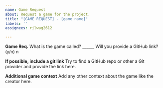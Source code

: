 ```yaml
---
name: Game Request
about: Request a game for the project.
title: "[GAME REQUEST] - [game name]"
labels: ''
assignees: rilwag2612

---
```


**Game Req.**
What is the game called? ______
Will you provide a GitHub link? (y/n) n

**If possible, include a git link**
Try to find a GitHub repo or other a Git provider and provide the link here.

**Additional game context**
Add any other context about the game like the creator here.
